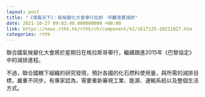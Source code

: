 ```yaml
---
layout: post
title: "《環看天下》：氣候變化大會舉行在即　呼籲落實減排"
date: 2021-10-27 09:03:40.000000000 +08:00
link: https://news.rthk.hk/rthk/ch/component/k2/1617125-20211027.htm
categories: rthk
---
```


聯合國氣候變化大會將於星期日在格拉斯哥舉行，繼續跟進2015年《巴黎協定》中的減排進程。

不過，聯合國轄下組織的研究發現，預計各國的化石燃料使用量，與所需的減排目標，嚴重不同步。有專家認為，需要重新審視工業、能源、運輸系統以及整個生活方式。
